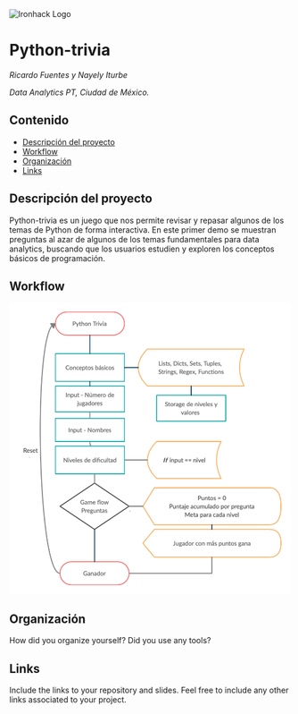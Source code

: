 <img src="https://bit.ly/2VnXWr2" alt="Ironhack Logo" width="100"/>

# Python-trivia 
*Ricardo Fuentes y Nayely Iturbe*

*Data Analytics PT, Ciudad de México.*

## Contenido
- [Descripción del proyecto](#project-description)
- [Workflow](#workflow)
- [Organización](#organization)
- [Links](#links)

<a name="project-description"></a>

## Descripción del proyecto
Python-trivia es un juego que nos permite revisar y repasar algunos de los temas de Python de forma interactiva. En este primer demo se muestran preguntas al azar de algunos de los temas fundamentales para data analytics, buscando que los usuarios estudien y exploren los conceptos básicos de programación.

<a name="workflow"></a>

## Workflow
![alt text](https://raw.githubusercontent.com/nayiturbel/Proyecto-1/main/PythonTrivia.png)

<a name="organization"></a>

## Organización
How did you organize yourself? Did you use any tools?

<a name="links"></a>

## Links
Include the links to your repository and slides. Feel free to include any other links associated to your project. 
